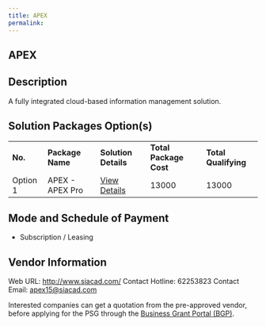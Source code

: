 ```yaml
---
title: APEX
permalink: 
---
```


## APEX

## Description

A fully integrated cloud-based information management solution.

## Solution Packages Option(s)

<table>
<tr>
<td><b>No.</b></td>
<td><b>Package Name</b></td>
<td><b>Solution Details</b></td>
<td><b>Total Package Cost</b></td>
<td><b>Total Qualifying</b></td>
</tr>
<tr>
<td>Option 1</td>
<td>APEX - APEX Pro</td>
<td><a href='https://www.gobusiness.gov.sg/images/psg/SIACAD_20210266_Desensitised_Annex_3_Part_4.pdf'>View Details</a></td>
<td>13000</td>
<td>13000</td>
</tr>
</table>

## Mode and Schedule of Payment

 - Subscription / Leasing

## Vendor Information

 Web URL: http://www.siacad.com/ 
Contact Hotline: 62253823 
Contact Email: apex15@siacad.com 


Interested companies can get a quotation from the pre-approved vendor, before applying for the PSG through the <a href='https://www.businessgrants.gov.sg/'>Business Grant Portal (BGP)</a>.

